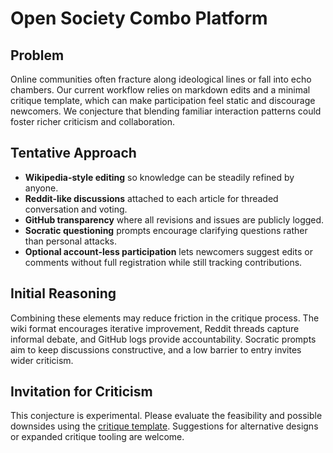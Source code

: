 # Open Society Combo Platform

## Problem
Online communities often fracture along ideological lines or fall into echo chambers. Our current workflow relies on markdown edits and a minimal critique template, which can make participation feel static and discourage newcomers. We conjecture that blending familiar interaction patterns could foster richer criticism and collaboration.

## Tentative Approach
- **Wikipedia-style editing** so knowledge can be steadily refined by anyone.
- **Reddit-like discussions** attached to each article for threaded conversation and voting.
- **GitHub transparency** where all revisions and issues are publicly logged.
- **Socratic questioning** prompts encourage clarifying questions rather than personal attacks.
- **Optional account-less participation** lets newcomers suggest edits or comments without full registration while still tracking contributions.

## Initial Reasoning
Combining these elements may reduce friction in the critique process. The wiki format encourages iterative improvement, Reddit threads capture informal debate, and GitHub logs provide accountability. Socratic prompts aim to keep discussions constructive, and a low barrier to entry invites wider criticism.

## Invitation for Criticism
This conjecture is experimental. Please evaluate the feasibility and possible downsides using the [critique template](../templates/critique_template.md). Suggestions for alternative designs or expanded critique tooling are welcome.